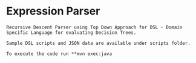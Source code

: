 # Expression Parser

``Recursive Descent Parser using Top Down Approach for DSL - Domain Specific Language for evaluating Decision Trees.``

``Sample DSL scripts and JSON data are available under scripts folder.``

``To execute the code run **mvn exec:java ``
